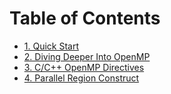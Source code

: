 # Table of Contents

- [1. Quick Start](QuickStart.md)
- [2. Diving Deeper Into OpenMP](ProgrammingModel-API.md)
- [3. C/C++ OpenMP Directives](Directives.md)
- [4. Parallel Region Construct](ParallelConstruct.md)
